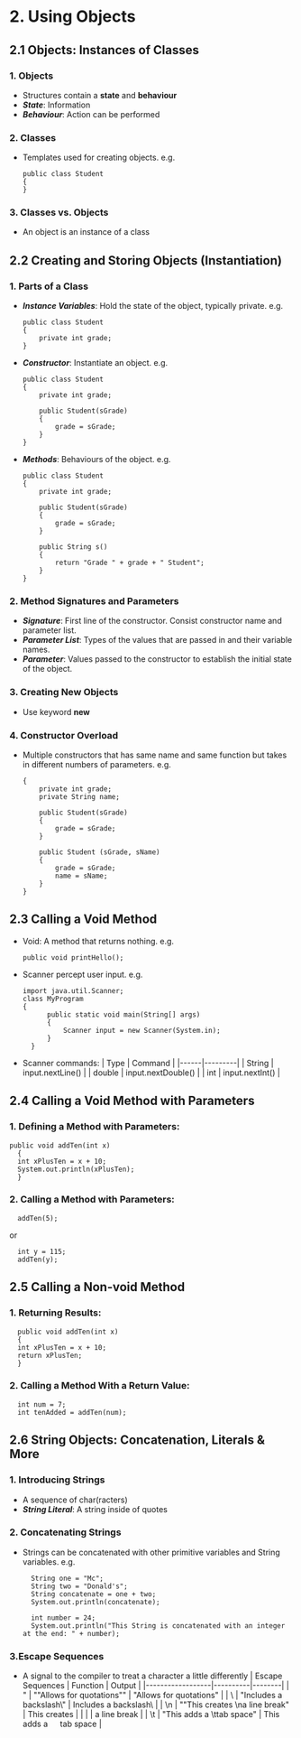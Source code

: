 # 2. Using Objects

## 2.1 Objects: Instances of Classes

### 1. Objects
- Structures contain a **state** and **behaviour**
- ***State***: Information
- ***Behaviour***: Action can be performed

### 2. Classes
- Templates used for creating objects. e.g.

  ```
  public class Student
  {
  }
  ```

### 3. Classes vs. Objects
- An object is an instance of a class


## 2.2 Creating and Storing Objects (Instantiation)

### 1. Parts of a Class
- ***Instance Variables***: Hold the state of the object, typically private. e.g.

  ```
  public class Student
  {
      private int grade;
  }
  ```
  
- ***Constructor***: Instantiate an object. e.g.

  ```
  public class Student
  {
      private int grade;

      public Student(sGrade)
      {
          grade = sGrade;
      }
  }
  ```

- ***Methods***: Behaviours of the object. e.g.

  ```
  public class Student
  {
      private int grade;

      public Student(sGrade)
      {
          grade = sGrade;
      }

      public String s()
      {
          return "Grade " + grade + " Student";
      }
  }
  ```

### 2. Method Signatures and Parameters
- ***Signature***: First line of the constructor. Consist constructor name and parameter list.
- ***Parameter List***: Types of the values that are passed in and their variable names.
- ***Parameter***: Values passed to the constructor to establish the initial state of the object.

### 3. Creating New Objects
- Use keyword **new**

### 4. Constructor Overload
- Multiple constructors that has same name and same function but takes in different numbers of parameters. e.g.

  ```
  {
      private int grade;
      private String name;

      public Student(sGrade)
      {
          grade = sGrade;
      }

      public Student (sGrade, sName)
      {
          grade = sGrade;
          name = sName;
      }
  }
  ```


## 2.3 Calling a Void Method
- Void: A method that returns nothing. e.g.

  ```
  public void printHello();
  ```

- Scanner percept user input. e.g.

  ```
  import java.util.Scanner;
  class MyProgram 
  {
    	public static void main(String[] args) 
    	{
    	    Scanner input = new Scanner(System.in);
    	}
	}
  ```

- Scanner commands:
  | Type | Command |
  |------|---------|
  | String | input.nextLine() |
  | double | input.nextDouble() |
  | int | input.nextInt() |


## 2.4 Calling a Void Method with Parameters

### 1. Defining a Method with Parameters:
  
  ```
  public void addTen(int x)
	{
  	int xPlusTen = x + 10;
  	System.out.println(xPlusTen);
	}
  ```

### 2. Calling a Method with Parameters:

  ```
	addTen(5);
  ```
  or
  ```
	int y = 115;
	addTen(y);
  ```


## 2.5 Calling a Non-void Method

### 1. Returning Results:

  ```
	public void addTen(int x)
	{
  	int xPlusTen = x + 10;
  	return xPlusTen;
	}
  ```

### 2. Calling a Method With a Return Value:

  ```
	int num = 7;
	int tenAdded = addTen(num);
  ```


## 2.6 String Objects: Concatenation, Literals & More

### 1. Introducing Strings
- A sequence of char(racters)
- ***String Literal***: A string inside of quotes

### 2. Concatenating Strings
- Strings can be concatenated with other primitive variables and String variables. e.g.

  ```
	String one = "Mc";
	String two = "Donald's";
	String concatenate = one + two;
	System.out.println(concatenate);
  ```
  ```
	int number = 24;
	System.out.println("This String is concatenated with an integer at the end: " + number);
  ```

### 3.Escape Sequences
- A signal to the compiler to treat a character a little differently
  | Escape Sequences | Function | Output |
  |------------------|----------|--------|
  | \" | "\"Allows for quotations\"" | "Allows for quotations" |
  | \\ | "Includes a backslash\\" | Includes a backslash\ |
  | \n | ""This creates \na line break" | This creates |
  |    |                                | a line break |
  | \t | "This adds a \ttab space" | This adds a   tab space |

